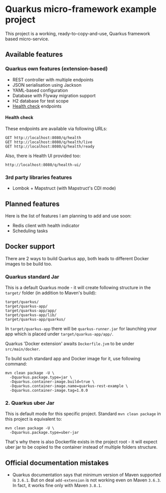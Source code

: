 Quarkus micro-framework example project
=
This project is a working, ready-to-copy-and-use, Quarkus framework based micro-service.

## Available features

### Quarkus own features (extension-based)

- REST controller with multiple endpoints
- JSON serialisation using Jackson
- YAML-based configuration
- Database with Flyway migration support
- H2 database for test scope
- [Health check](https://quarkus.io/guides/smallrye-health) endpoints

#### Health check

These endpoints are available via following URLs:

```
GET http://localhost:8080/q/health
GET http://localhost:8080/q/health/live
GET http://localhost:8080/q/health/ready
```

Also, there is Health UI provided too:

```
http://localhost:8080/q/health-ui/
```

### 3rd party libraries features

- Lombok + Mapstruct (with Mapstruct's CDI mode)

## Planned features

Here is the list of features I am planning to add and use soon:

- Redis client with health indicator
- Scheduling tasks

## Docker support

There are 2 ways to build Quarkus app, both leads to different Docker images to be build too.

### Quarkus standard Jar

This is a default Quarkus mode - it will create following structure in the `target/` folder (in addition to Maven's build):

```
target/quarkus/
target/quarkus-app/
target/quarkus-app/app/
target/quarkus-app/lib/
target/quarkus-app/quarkus/
```

In `target/quarkus-app` there will be `quarkus-runner.jar` for launching your app which is placed under `target/quarkus-app/app/`.

Quarkus 'Docker extension' awaits `Dockerfile.jvm` to be under `src/main/docker`.

To build such standard app and Docker image for it, use following command:

```shell
mvn clean package -U \
  -Dquarkus.package.type=jar \
  -Dquarkus.container-image.build=true \
  -Dquarkus.container-image.name=quarkus-rest-example \
  -Dquarkus.container-image.tag=1.0.0
```

### 2. Quarkus uber Jar

This is default mode for this specific project. Standard `mvn clean package` in this project is equivalent to:

```shell
mvn clean package -U \
  -Dquarkus.package.type=uber-jar
```

That's why there is also Dockerfile exists in the project root - it will expect uber jar to be copied to the container instead of multiple folders structure.

## Official documentation mistakes

- Quarkus documentation says that minimum version of Maven supported is `3.6.1`. But on deal `add-extension` is not working even on Maven `3.6.3`. 
  In fact, it works fine only with Maven `3.8.1`.